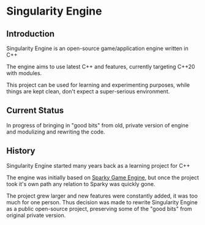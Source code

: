 # Singularity Engine

## Introduction

Singularity Engine is an open-source game/application engine written in C++

The engine aims to use latest C++ and features, currently targeting C++20 with modules.

This project can be used for learning and experimenting purposes,
while things are kept clean, don't expect a super-serious environment.

## Current Status

In progress of bringing in "good bits" from old, private version of engine and modulizing and rewriting the code.

## History

Singularity Engine started many years back as a learning project for C++

The engine was initially based on [Sparky Game Engine](https://github.com/TheCherno/Sparky),
but once the project took it's own path any relation to Sparky was quickly gone.

The project grew larger and new features were constantly added, it was too much for one person.
Thus decision was made to rewrite Singularity Engine as a public open-source project,
preserving some of the "good bits" from original private version.

